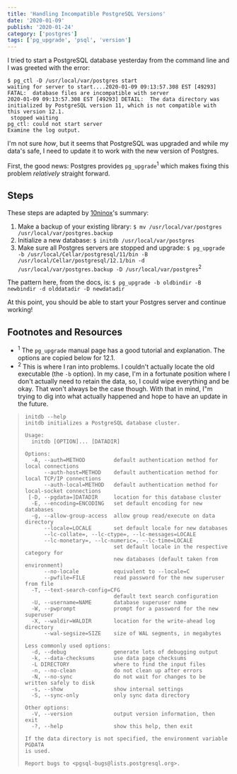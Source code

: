 ```yaml
---
title: 'Handling Incompatible PostgreSQL Versions'
date: '2020-01-09'
publish: '2020-01-24'
category: ['postgres']
tags: ['pg_upgrade', 'psql', 'version']
---
```


I tried to start a PostgreSQL database yesterday from the command line and I was greeted with the error:

```shell
$ pg_ctl -D /usr/local/var/postgres start
waiting for server to start....2020-01-09 09:13:57.308 EST [49293] FATAL:  database files are incompatible with server
2020-01-09 09:13:57.308 EST [49293] DETAIL:  The data directory was initialized by PostgreSQL version 11, which is not compatible with this version 12.1.
 stopped waiting
pg_ctl: could not start server
Examine the log output.
```

I'm not sure _how_, but it seems that PostgreSQL was upgraded and while my data's safe, I need to update it to work with the new version of Postgres.

First, the good news: Postgres provides `pg_upgrade`<sup>1</sup> which makes fixing this problem _relatively_ straight forward.

## Steps

These steps are adapted by [10ninox](http://blog.10ninox.com/2015/01/psql-database-incompatible/)'s summary:

1. Make a backup of your existing library: `$ mv /usr/local/var/postgres /usr/local/var/postgres.backup`
2. Initialize a new database: `$ initdb /usr/local/var/postgres`
3. Make sure all Postgres servers are stopped and upgrade: `$ pg_upgrade -b /usr/local/Cellar/postgresql/11/bin -B /usr/local/Cellar/postgresql/12.1/bin -d /usr/local/var/postgres.backup -D /usr/local/var/postgres`<sup>2</sup>

The pattern here, from the docs, is: `$ pg_upgrade -b oldbindir -B newbindir -d olddatadir -D newdatadir`

At this point, you should be able to start your Postgres server and continue working!

## Footnotes and Resources

-   <sup>1</sup> The `pg_upgrade` manual page has a good tutorial and explanation. The options are copied below for 12.1.
-   <sup>2</sup> This is where I ran into problems. I couldn't actually locate the old executable (the `-b` option). In my case, I'm in a fortunate position where I don't actually need to retain the data, so, I could wipe everything and be okay. That won't always be the case though. With that in mind, I"m trying to dig into what actually happened and hope to have an update in the future.

> ```shell
> initdb --help
> initdb initializes a PostgreSQL database cluster.
>
> Usage:
>   initdb [OPTION]... [DATADIR]
>
> Options:
>   -A, --auth=METHOD         default authentication method for local connections
>       --auth-host=METHOD    default authentication method for local TCP/IP connections
>       --auth-local=METHOD   default authentication method for local-socket connections
>  [-D, --pgdata=]DATADIR     location for this database cluster
>   -E, --encoding=ENCODING   set default encoding for new databases
>   -g, --allow-group-access  allow group read/execute on data directory
>       --locale=LOCALE       set default locale for new databases
>       --lc-collate=, --lc-ctype=, --lc-messages=LOCALE
>       --lc-monetary=, --lc-numeric=, --lc-time=LOCALE
>                             set default locale in the respective category for
>                             new databases (default taken from environment)
>       --no-locale           equivalent to --locale=C
>       --pwfile=FILE         read password for the new superuser from file
>   -T, --text-search-config=CFG
>                             default text search configuration
>   -U, --username=NAME       database superuser name
>   -W, --pwprompt            prompt for a password for the new superuser
>   -X, --waldir=WALDIR       location for the write-ahead log directory
>       --wal-segsize=SIZE    size of WAL segments, in megabytes
>
> Less commonly used options:
>   -d, --debug               generate lots of debugging output
>   -k, --data-checksums      use data page checksums
>   -L DIRECTORY              where to find the input files
>   -n, --no-clean            do not clean up after errors
>   -N, --no-sync             do not wait for changes to be written safely to disk
>   -s, --show                show internal settings
>   -S, --sync-only           only sync data directory
>
> Other options:
>   -V, --version             output version information, then exit
>   -?, --help                show this help, then exit
>
> If the data directory is not specified, the environment variable PGDATA
> is used.
>
> Report bugs to <pgsql-bugs@lists.postgresql.org>.
> ```
